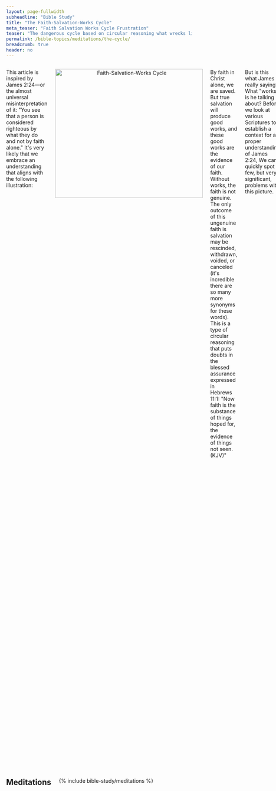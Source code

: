 ```yaml
---
layout: page-fullwidth
subheadline: "Bible Study"
title: "The Faith-Salvation-Works Cycle"
meta_teaser: "Faith Salvation Works Cycle Frustration"
teaser: "The dangerous cycle based on circular reasoning what wrecks lives of those naively follow it. Salvation should be based on faith in Christ with no strings attached, no small prints, no disclaimers. As dangerous as the cycle concept is, it is widely accepted and taught everywhere."
permalink: /bible-topics/meditations/the-cycle/
breadcrumb: true
header: no
---
```

<!--more-->
<div class="row">
<div class="medium-8 columns" markdown="1">

This article is inspired by James 2:24—or the almost universal misinterpretation of it: "You see that a person is considered righteous by what they do and not by faith alone." It's very likely that we embrace an understanding that aligns with the following illustration:

<p style="text-align: center;"><img style="width: 400px; height: 349px;" src="http://rgb-scale.com/vacsfj336/images/stories/2014/Faith-Salvation-Works circle.png" alt="Faith-Salvation-Works Cycle" /></p>

By faith in Christ alone, we are saved. But true salvation will produce good works, and these good works are the evidence of our faith. Without works, the faith is not genuine. The only outcome of this ungenuine faith is salvation may be rescinded, withdrawn, voided, or canceled (it's incredible there are so many more synonyms for these words). This is a type of circular reasoning that puts doubts in the blessed assurance expressed in Hebrews 11:1: "Now faith is the substance of things hoped for, the evidence of things not seen. (KJV)"

But is this what James is really saying? What "works" is he talking about? Before we look at various Scriptures to establish a context for a proper understanding of James 2:24, We can quickly spot a few, but very significant, problems with this picture.

In accordance with Old Covenant laws and statutes, every jots and tittles must be followed to the letter. But at least there everything is spelled out so there is hopefully no ambiguity about what is required to achieve a satisfactory level of sanctification. What about the "Works" shown here in the picture? What works? Is there a definition of it somewhere, clearly spelled out so there is no confusion about what qualifies as "works?" What will happen to "evidence" and "assurance" of salvation that is the goal of all of Christianity?

As an aside, I used to work for a boss who, probably trying to push me toward quitting voluntarily, tried her best not to give me clear objectives of an assignment to a team of which I was a member. She would not answer either phone or email, even not showing up at her office so I couldn't catch her. One thing though that she made sure everyone knew: the deadline. It drew near and I was no where near knowing what I was supposed to do. The stress was incredible. Is this how we are supposed to walk with God?

Since God's promise is true, and in Him there is no shadow of turning, He cannot speak from both sides of His mouth. What exactly does James talk about concerning works? Let's take a look at several Scriptures in which at least three people refer to Abraham, his works and his righteousness: Jesus, James, and Paul. All three use Abraham as an example of faith and the works that he did.

Jesus
In the context surrounding John 8:39 when he asked those that gathered around him to do what Abraham did, which is to believe in him instead of trying to crucify him: "If you were Abraham’s children, said Jesus, then you would do what Abraham did." Here the WORKS they should have done was to believe in him, to embrace him as the promised Messiah. He certainly did not refer to any works we vaguely refer to today. And the work of Abraham that Jesus spoke of will be clarified later in Paul's epistle, and in another verse which will be cited near the end of this writing.

James
As we see in the trouble verse of James 2:24 above. But James is an apostle to the Jews (Gal 2:7-9; Acts 18:4-6). This is important. We must read it from the context of being Jewish. During Jesus time, they didn't do the work of Abraham which is to believe in him, now during the time of this letter of James, I venture to think they still have a hard time letting go of the Old Covenant system of sacrifices. They say they trust in Jesus as their Savior, but in reality, and probably in secret, they still carried on the ways of generations past. We can paraphrase what James wrote like this: if you folks trust in the ultimate sacrifice, which is the Lamb of God, then prove it, stop offering animals and other means to take away your sins, or other observances. In other words, to fully trust in the finished work of Christ is work that James is looking for. If you have any doubt about this, check with Paul and Jesus.

Paul
The apostle to the Gentiles (Gal 2:7-9; Acts 18:4-6). This is also an important fact because the Gentiles had virtually no problem with the reliance on burnt offerings like the Jews, so he had no need to confront their "lukewarmness" concerning who can save them—The Lamb of God or something else. Paul proves that Abraham's faith alone is sufficient for his being considered righteous. Let's read Romans 4:9-10: "9 Is this blessedness only for the circumcised, or also for the uncircumcised? We have been saying that Abraham’s faith was credited to him as righteousness. 10 Under what circumstances was it credited? Was it after he was circumcised, or before? It was not after, but before!"

Abraham was considered righteous before he was circumcised, which was before he had Isaac, which was before he even tried to offer him as a sacrifice. In other words, he had no work that proves his genuine faith other than simply believing. To confirm this Paul also wrote in Romans 4:2: "If, in fact, Abraham was justified by works, he had something to boast about—but not before God."

Finally in John 6:29, Jesus proclaimed the true work of God: "Jesus answered, “The work of God is this: to believe in the one he has sent.”

If we look at work, like the work James talks about concerning the Jews, that they must prove their faith by letting go of other means for justification, then the illustration is valid. But if we look at work, like the kind mysteriously, and powerfully, produced by the indwelling Holy Spirit, which we call fruit of the Spirit, we must break the cycle and remove the Works part completely. The work like changed lives, from smoking to no longer smoking, from gambling to quitting gambling, from abusive behavior to gentleness, sharing their faith to the lost world, etc., should not be included in the diagram as something that can invalidate our salvation. When "Works" is included as a condition, or required element, for salvation in the picture, it creates an ambiguity that confuses even the best of Christians (but who is the best? Aren't we all wretched sinners forgiven by grace?). By including it in the picture, we give it the power to nullify John 3:16 and myriad verses like it. God does not use circular reasoning in extending his grace to sinners.

16 People swear by someone greater than themselves, and the oath confirms what is said and puts an end to all argument. 17 Because God wanted to make the UNCHANGING NATURE of his purpose VERY CLEAR to the heirs of what was promised, he confirmed it with an oath. 18 God did this so that, by two unchangeable things in which it is impossible for God to lie, we who have fled to take hold of the hope set before us may be greatly encouraged. 19 We have this hope as an anchor for the soul, firm and secure. It enters the inner sanctuary behind the curtain, 20 where our forerunner, Jesus, has entered on our behalf. He has become a high priest forever, in the order of Melchizedek. (Hebrews 6:16-20)

The fundamental problem that I observe is this: while in theory we believe that we're saved by grace and through faith alone, in reality we only believe as far as our "feelings" go. And we know how fickle our feelings are. A set back in our health of financial situation,  a loss of composure during a confrontation, a touchy sermon subject, the constant accusation of the devil himself, can make us feel like a failure. This is why many Christians keep responding to the altar call, and some may receive baptism many times because of these doubts.

We must clearly differentiate the two kinds of work:

1. The work of faith like that of Abraham. Jesus confirmed that "to believe" is not only a work, it's THE WORK OF GOD (John 6:29).
2. The work, that we tend to confuse with the work in James 2:24, that is born out of a life in Christ, is actually also the work of God, which we also call the fruit of the Spirit. To call this work, and make it a qualifier for our saving faith—by including it in the circle—, is to virtually close the door of heaven to a very large majority of Christians, except perhaps a small minority who think they can somehow produce the work of God.

I firmly believe that a strong Christian is an inevitable by-product of a life that possesses a full assurance of salvation through the finished work of Christ. And I am certain that we've been bypassing this important part of "watering" while pushing our brothers and sisters in Christ to "grow," or to "bear fruit." This is just out of order, because God is the one that will cause the increase. Christianity is not a multi-level marketing engine; Jesus died to save each and everyone as if he or she is the only one to save, and it's the furthest thing from his mind to make them workers in a production line. I have interviewed many Christians everywhere I met, and the results are sadly almost always the same: 99.99% are not sure if they're saved. This lack of assurance of salvation is the reason why the caterpillar cannot emerge to become a glorious butterfly. The bulk of Scriptures that addresses the importance of this assurance far outweigh the miniscule others that address all other topics put together, and yet somehow we like to relegate it to only evangelistic outreach.

{% include bible-study/bible-study-footer %}
</div><!-- /.medium-8.columns -->
<div class="bible-index medium-4 columns">
<h2 style="margin: 0px">Meditations</h2>
        {% include bible-study/meditations %}
</div><!-- /.medium-4.columns -->
</div><!-- /.row -->
